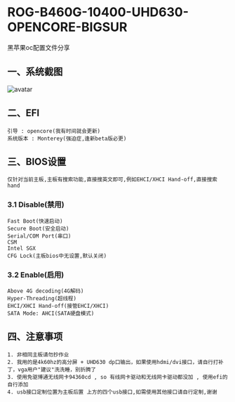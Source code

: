 # ROG-B460G-10400-UHD630-OPENCORE-BIGSUR
黑苹果oc配置文件分享

## 一、系统截图
![avatar](https://github.com/JhonsonT/ROG-B460G-10400-UHD630-OPENCORE-BIGSUR/blob/main/images/system.png)

## 二、EFI
```text
引导 : opencore(我有时间就会更新)
系统版本 : Monterey(强迫症,逢新beta版必更)
```

## 三、BIOS设置

```text
仅针对当前主板,主板有搜索功能,直接搜英文即可,例如EHCI/XHCI Hand-off,直接搜索hand
```

### 3.1 Disable(禁用)
```text
Fast Boot(快速启动)
Secure Boot(安全启动)
Serial/COM Port(串口)
CSM
Intel SGX
CFG Lock(主板bios中无设置,默认关闭)
```

### 3.2 Enable(启用)
```text
Above 4G decoding(4G解码)
Hyper-Threading(超线程)
EHCI/XHCI Hand-off(接管EHCI/XHCI)
SATA Mode: AHCI(SATA硬盘模式)
```

## 四、注意事项
```text
1. 非相同主板请勿抄作业
2. 我用的是4k60hz的高分屏 + UHD630 dp口输出，如果使用hdmi/dvi接口，请自行打补丁，vga用户"建议"洗洗睡，别折腾了
3. 使用免驱博通无线网卡94360cd , so 有线网卡驱动和无线网卡驱动都没加 , 使用efi的自行添加
4. usb接口定制位置为主板后置 上方的四个usb接口,如需使用其他接口请自行定制,谢谢
```
